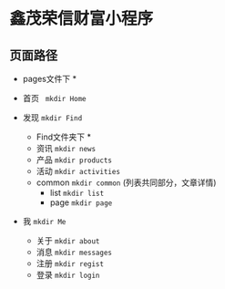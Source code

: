 # 鑫茂荣信财富小程序

## 页面路径 
* pages文件下 *
- 首页 ```  mkdir Home ```

- 发现 ``` mkdir Find ``` 
  * Find文件夹下 *
  + 资讯 ``` mkdir news ```
  + 产品 ``` mkdir products ```
  + 活动 ``` mkdir activities ```
  + common ``` mkdir common ``` (列表共同部分，文章详情)
    - list ``` mkdir list ```
    - page ``` mkdir page ```

- 我 ``` mkdir Me ```
  + 关于 ``` mkdir about ```
  + 消息 ``` mkdir messages ```
  + 注册 ``` mkdir regist ```
  + 登录 ``` mkdir login ```
